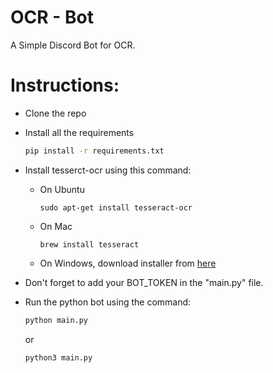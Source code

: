# OCR - Bot
A Simple Discord Bot for OCR.

# Instructions:
 - Clone the repo
 - Install all the requirements
     ```sh
    pip install -r requirements.txt
    ```
- Install tesserct-ocr using this command:
    - On Ubuntu
      ```
      sudo apt-get install tesseract-ocr
      ```
    - On Mac
      ```
      brew install tesseract
      ```
    - On Windows, download installer from [here](https://github.com/UB-Mannheim/tesseract/wiki)
 
- Don't forget to add your BOT_TOKEN in the "main.py" file.

- Run the python bot using the command: 
    ```sh
    python main.py
   ```
    or
    ```sh
    python3 main.py
    ```
 
